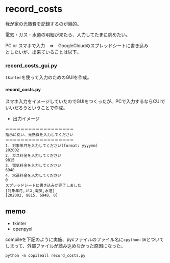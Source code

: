 # record_costs
我が家の光熱費を記録するのが目的。

電気・ガス・水道の明細が来たら、入力してたまに眺めたい。

PC or スマホで入力　⇒　GoogleCloudのスプレッドシートに書き込み  
としたいが、出来ていることは以下。

### record_costs_gui.py
`tkinter`を使って入力のためのGUIを作成。

#### record_costs.py
スマホ入力をイメージしていたのでGUIをつくったが、PCで入力するならCUIでいいだろうということで作成。

* 出力イメージ
```
＝＝＝＝＝＝＝＝＝＝＝＝＝＝＝＝＝＝
指示に従い、光熱費を入力してください
＝＝＝＝＝＝＝＝＝＝＝＝＝＝＝＝＝＝
1. 対象年月を入力してください(format: yyyymm)
202002
2. ガス料金を入力してください
9815
3. 電気料金を入力してください
6948
4. 水道料金を入力してください
0
スプレッドシートに書き込みが完了しました
[対象年月,ガス,電気,水道]
[202002, 9815, 6948, 0]
```

## memo
- tkinter
- openpyxl

compileを下記のように実施、pycファイルのファイル名に`cpython-36`とついてしまって、外部ファイルが読み込めなかった原因になった。
```
python -m copileall record_costs.py
```